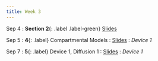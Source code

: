 ```yaml
---
title: Week 3
---
```


Sep 4
: **Section 2**{: .label .label-green}
[Slides](#)

Sep 5
: **4**{: .label} Compartmental Models
  : [Slides](https://bcourses.berkeley.edu/courses/1526813/files/folder/Lectures?preview=86761377)
: _Device 1_

Sep 7
: **5**{: .label} Device 1, Diffusion 1
  : [Slides](https://bcourses.berkeley.edu/courses/1526813/files/folder/Lectures?preview=86883320)
: _Device 1_

